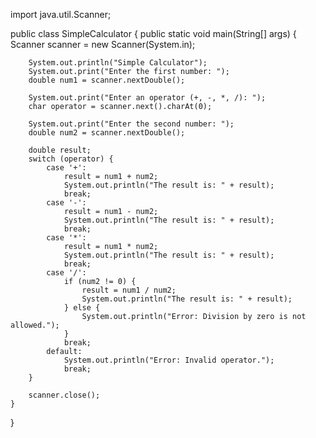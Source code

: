 import java.util.Scanner;

public class SimpleCalculator {
    public static void main(String[] args) {
        Scanner scanner = new Scanner(System.in);

        System.out.println("Simple Calculator");
        System.out.print("Enter the first number: ");
        double num1 = scanner.nextDouble();

        System.out.print("Enter an operator (+, -, *, /): ");
        char operator = scanner.next().charAt(0);

        System.out.print("Enter the second number: ");
        double num2 = scanner.nextDouble();

        double result;
        switch (operator) {
            case '+':
                result = num1 + num2;
                System.out.println("The result is: " + result);
                break;
            case '-':
                result = num1 - num2;
                System.out.println("The result is: " + result);
                break;
            case '*':
                result = num1 * num2;
                System.out.println("The result is: " + result);
                break;
            case '/':
                if (num2 != 0) {
                    result = num1 / num2;
                    System.out.println("The result is: " + result);
                } else {
                    System.out.println("Error: Division by zero is not allowed.");
                }
                break;
            default:
                System.out.println("Error: Invalid operator.");
                break;
        }

        scanner.close();
    }
}
